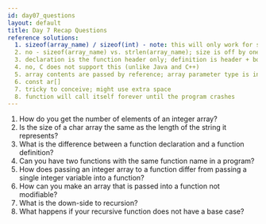```yaml
---
id: day07_questions
layout: default
title: Day 7 Recap Questions
reference solutions:
  1. sizeof(array_name) / sizeof(int) - note: this will only work for statically allocated arrays declared in the same scope as the sizeof invocation.
  2. no - sizeof(array_name) vs. strlen(array_name); size is off by one (null terminator)
  3. declaration is the function header only; definition is header + body
  4. no, C does not support this (unlike Java and C++)
  5. array contents are passed by reference; array parameter type is int[]
  6. const ar[]
  7. tricky to conceive; might use extra space
  8. function will call itself forever until the program crashes
---
```


1. How do you get the number of elements of an integer array?
2. Is the size of a char array the same as the length of the string it represents?
3. What is the difference between a function declaration and a function definition?
4. Can you have two functions with the same function name in a program?
5. How does passing an integer array to a function differ from passing a single integer variable into a function?
6. How can you make an array that is passed into a function not modifiable?
7. What is the down-side to recursion?
8. What happens if your recursive function does not have a base case?